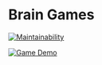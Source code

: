 # Brain Games

[![Maintainability](https://api.codeclimate.com/v1/badges/50cb9403f3f228fdbc8c/maintainability)](https://codeclimate.com/github/m2209065/metodologiya/maintainability)

[![Game Demo](https://asciinema.org/a/7a80ec76-fefe-494b-a5be-d374b5fc9f1c.png)](https://asciinema.org/a/7a80ec76-fefe-494b-a5be-d374b5fc9f1c)
